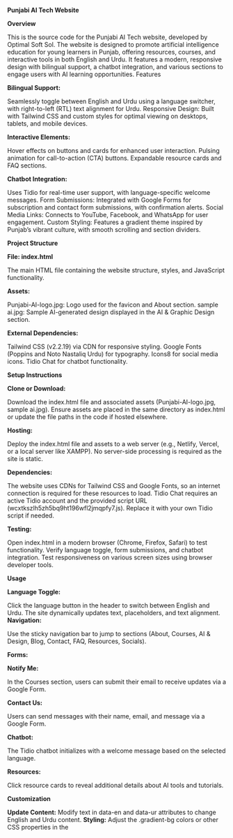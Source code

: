 **Punjabi AI Tech Website**

**Overview**

This is the source code for the Punjabi AI Tech website, developed by Optimal Soft Sol. The website is designed to promote artificial intelligence education for young learners in Punjab, offering resources, courses, and interactive tools in both English and Urdu. It features a modern, responsive design with bilingual support, a chatbot integration, and various sections to engage users with AI learning opportunities.
Features

**Bilingual Support:**

Seamlessly toggle between English and Urdu using a language switcher, with right-to-left (RTL) text alignment for Urdu.
Responsive Design: Built with Tailwind CSS and custom styles for optimal viewing on desktops, tablets, and mobile devices.

**Interactive Elements:**

Hover effects on buttons and cards for enhanced user interaction.
Pulsing animation for call-to-action (CTA) buttons.
Expandable resource cards and FAQ sections.


**Chatbot Integration:**

Uses Tidio for real-time user support, with language-specific welcome messages.
Form Submissions: Integrated with Google Forms for subscription and contact form submissions, with confirmation alerts.
Social Media Links: Connects to YouTube, Facebook, and WhatsApp for user engagement.
Custom Styling: Features a gradient theme inspired by Punjab’s vibrant culture, with smooth scrolling and section dividers.

**Project Structure**

**File: index.html**

The main HTML file containing the website structure, styles, and JavaScript functionality.


**Assets:**

Punjabi-AI-logo.jpg: Logo used for the favicon and About section.
sample ai.jpg: Sample AI-generated design displayed in the AI & Graphic Design section.


**External Dependencies:**

Tailwind CSS (v2.2.19) via CDN for responsive styling.
Google Fonts (Poppins and Noto Nastaliq Urdu) for typography.
Icons8 for social media icons.
Tidio Chat for chatbot functionality.



**Setup Instructions**

**Clone or Download:**

Download the index.html file and associated assets (Punjabi-AI-logo.jpg, sample ai.jpg).
Ensure assets are placed in the same directory as index.html or update the file paths in the code if hosted elsewhere.


**Hosting:**

Deploy the index.html file and assets to a web server (e.g., Netlify, Vercel, or a local server like XAMPP).
No server-side processing is required as the site is static.


**Dependencies:**

The website uses CDNs for Tailwind CSS and Google Fonts, so an internet connection is required for these resources to load.
Tidio Chat requires an active Tidio account and the provided script URL (wcxtkszlh5zh5bq9ht196wfl2jmqpfy7.js). Replace it with your own Tidio script if needed.


**Testing:**

Open index.html in a modern browser (Chrome, Firefox, Safari) to test functionality.
Verify language toggle, form submissions, and chatbot integration.
Test responsiveness on various screen sizes using browser developer tools.



**Usage**

**Language Toggle:**

Click the language button in the header to switch between English and Urdu. The site dynamically updates text, placeholders, and text alignment.
**Navigation:**

Use the sticky navigation bar to jump to sections (About, Courses, AI & Design, Blog, Contact, FAQ, Resources, Socials).

**Forms:**

**Notify Me:**

In the Courses section, users can submit their email to receive updates via a Google Form.

**Contact Us:**

Users can send messages with their name, email, and message via a Google Form.


**Chatbot:**

The Tidio chatbot initializes with a welcome message based on the selected language.

**Resources:**

Click resource cards to reveal additional details about AI tools and tutorials.

**Customization**

**Update Content:** Modify text in data-en and data-ur attributes to change English and Urdu content.
**Styling:** Adjust the .gradient-bg colors or other CSS properties in the <style> section to match your branding.
**Assets:** Replace Punjabi-AI-logo.jpg and sample ai.jpg with new images, ensuring correct file paths.
**Tidio Chat:** Update the Tidio script URL in the <script> tag to point to your Tidio project ID.
**Forms:** Update the Google Forms URLs in the action attributes of the <form> tags to your own form endpoints.

**Known Issues**

**Asset Availability:** Ensure Punjabi-AI-logo.jpg and sample ai.jpg are accessible on the server, or the images will not display.
**Tidio Dependency:** The chatbot requires an active Tidio account. If the Tidio script fails to load, the chatbot functionality will be unavailable.
**Internet Dependency:** CDNs and external links (e.g., Google Fonts, Tailwind CSS) require an internet connection.

**Contact**

**Developed by Optimal Soft Sol. For support or inquiries, contact:**

Phone: +923040809061
Email: [sarimhayatofficial@gmail.com]

**License**

© 2025 Punjabi AI Tech. All rights reserved.
